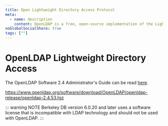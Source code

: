 ```yaml
---
title: Open Lightweight Directory Access Protocol
meta:
  - name: description
    content: OpenLDAP is a free, open-source implementation of the Lightweight Directory Access Protocol developed by the OpenLDAP Project. It is released under its own BSD-style license called the OpenLDAP Public License. LDAP is a platform-independent protocol.
noGlobalSocialShare: true
tags: [""]
---
```


# OpenLDAP Lightweight Directory Access 

<TagLinks />

The OpenLDAP Software 2.4 Administrator's Guide can be read [here](https://www.openldap.org/doc/admin24/).

https://www.openldap.org/software/download/OpenLDAP/openldap-release/openldap-2.4.53.tgz

::: warning NOTE
Berkeley DB version 6.0.20 and later uses a software license that is incompatible with LDAP technology and should not be used with OpenLDAP.
:::

<social-share />
